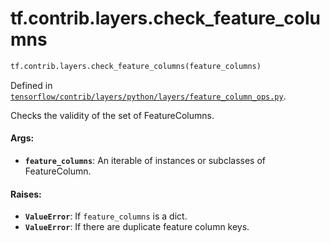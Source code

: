 <div itemscope itemtype="http://developers.google.com/ReferenceObject">
<meta itemprop="name" content="tf.contrib.layers.check_feature_columns" />
<meta itemprop="path" content="Stable" />
</div>

# tf.contrib.layers.check_feature_columns

``` python
tf.contrib.layers.check_feature_columns(feature_columns)
```



Defined in [`tensorflow/contrib/layers/python/layers/feature_column_ops.py`](/code/stable/tensorflow/contrib/layers/python/layers/feature_column_ops.py).

Checks the validity of the set of FeatureColumns.

#### Args:

* <b>`feature_columns`</b>: An iterable of instances or subclasses of FeatureColumn.


#### Raises:

* <b>`ValueError`</b>: If `feature_columns` is a dict.
* <b>`ValueError`</b>: If there are duplicate feature column keys.